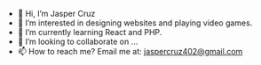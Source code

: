 - 👋 Hi, I’m Jasper Cruz
- 👀 I’m interested in designing websites and playing video games.
- 🌱 I’m currently learning React and PHP.
- 💞️ I’m looking to collaborate on ...
- 📫 How to reach me? Email me at: jaspercruz402@gmail.com
